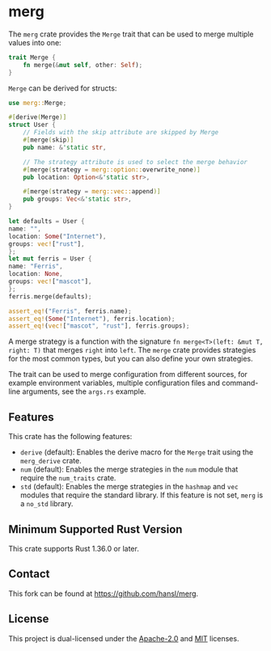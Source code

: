 # merg

The `merg` crate provides the `Merge` trait that can be used to merge multiple
values into one:

```rust
trait Merge {
    fn merge(&mut self, other: Self);
}
```

`Merge` can be derived for structs:

<!-- should be kept in sync with examples/user.rs -->

```rust
use merg::Merge;

#[derive(Merge)]
struct User {
    // Fields with the skip attribute are skipped by Merge
    #[merge(skip)]
    pub name: &'static str,

    // The strategy attribute is used to select the merge behavior
    #[merge(strategy = merg::option::overwrite_none)]
    pub location: Option<&'static str>,

    #[merge(strategy = merg::vec::append)]
    pub groups: Vec<&'static str>,
}

let defaults = User {
name: "",
location: Some("Internet"),
groups: vec!["rust"],
};
let mut ferris = User {
name: "Ferris",
location: None,
groups: vec!["mascot"],
};
ferris.merge(defaults);

assert_eq!("Ferris", ferris.name);
assert_eq!(Some("Internet"), ferris.location);
assert_eq!(vec!["mascot", "rust"], ferris.groups);
```

A merge strategy is a function with the signature `fn merge<T>(left: &mut T,
right: T)` that merges `right` into `left`. The `merge` crate provides
strategies for the most common types, but you can also define your own
strategies.

The trait can be used to merge configuration from different sources, for
example environment variables, multiple configuration files and command-line
arguments, see the `args.rs` example.

## Features

This crate has the following features:

- `derive` (default):  Enables the derive macro for the `Merge` trait using the
  `merg_derive` crate.
- `num` (default): Enables the merge strategies in the `num` module that
  require the `num_traits` crate.
- `std` (default): Enables the merge strategies in the `hashmap` and `vec`
  modules that require the standard library. If this feature is not set,
  `merg` is a `no_std` library.

## Minimum Supported Rust Version

This crate supports Rust 1.36.0 or later.

## Contact

This fork can be found at https://github.com/hansl/merg.

## License

This project is dual-licensed under the [Apache-2.0][] and [MIT][] licenses.

[Apache-2.0]: https://opensource.org/licenses/Apache-2.0

[MIT]: https://opensource.org/licenses/MIT
